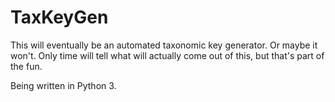 # TaxKeyGen

This will eventually be an automated taxonomic key generator. Or maybe it won't. Only time will tell what will actually come out of this, but that's part of the fun.

Being written in Python 3.
